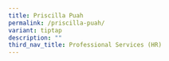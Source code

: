 ```yaml
---
title: Priscilla Puah
permalink: /priscilla-puah/
variant: tiptap
description: ""
third_nav_title: Professional Services (HR)
---
```

